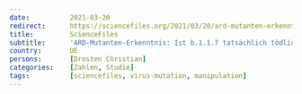 ```yaml
---
date:          2021-03-20
redirect:      https://sciencefiles.org/2021/03/20/ard-mutanten-erkenntnis-ist-b-1-1-7-tatsachlich-todlicher-drosten-versteht-nichts-von-statistik/
title:         ScienceFiles
subtitle:      'ARD-Mutanten-Erkenntnis: Ist b.1.1.7 tatsächlich tödlicher? Drosten versteht nichts von Statistik'
country:       DE
persons:       [Drosten Christian]
categories:    [Zahlen, Studie]
tags:          [sciencefiles, virus-mutation, manipulation]
---
```

